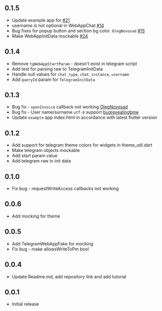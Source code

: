 ## 0.1.5
* Update example app for [#21](https://github.com/khamidjon-khamidov/flutter_telegram_web_app/issues/21)
* username is not optional in WebAppChat [#14](https://github.com/khamidjon-khamidov/flutter_telegram_web_app/issues/14)
* Bug fixes for popup button and section bg color. `OlegNovosad` [#15](https://github.com/khamidjon-khamidov/flutter_telegram_web_app/issues/15)
* Make WebAppInitData mockable [#24](https://github.com/khamidjon-khamidov/flutter_telegram_web_app/pull/24)

## 0.1.4
* Remove `tgWebAppStartParam` - doesn't exist in telegram script
* Add test for parsing raw to TelegramInitData
* Handle null values for `chat_type`, `chat_instance`, `username`
* Add `queryId` param for `TelegramInitData`

## 0.1.3

* Bug fix - `openInvoice` callback not working [OlegNovosad](https://github.com/khamidjon-khamidov/flutter_telegram_web_app/pull/5)
* Bug fix - User name/surname `utf-8` support [bugrevealingbme](https://github.com/khamidjon-khamidov/flutter_telegram_web_app/pull/4)
* Update `example` app index.html in accordance with latest flutter version

## 0.1.2

* Add support for telegram theme colors for widgets in theme_util.dart
* Make telegram objects mockable
* Add start param value
* Add telegram raw in init data

## 0.1.0

* Fix bug - requestWriteAccess callbacks not working

## 0.0.6

* Add mocking for theme

## 0.0.5

* Add TelegramWebAppFake for mocking
* Fix bug - make allowsWriteToPm bool

## 0.0.4

* Update Readme.md, add repository link and add tutorial

## 0.0.1

* Initial release
